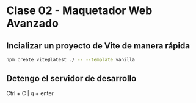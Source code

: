 # Clase 02 - Maquetador Web Avanzado

## Incializar un proyecto de Vite de manera rápida

```sh
npm create vite@latest ./ -- --template vanilla
```

## Detengo el servidor de desarrollo

Ctrl + C | q + enter
